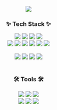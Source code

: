 
<div align="center">
  <img src="https://github-readme-stats.vercel.app/api?username=ohnoesganj&show_icons=true&theme=radical" />
<!--  <img src="https://github-readme-stats.vercel.app/api/top-langs/?username=ohnoesganj&layout=compact" />-->
</div> 
<h3 align="center">✨ Tech Stack ✨</h3>
<div align="center">


<div align="center">
  <img src="https://img.shields.io/badge/Android-3DDC84?style=flat-square&logo=android&logoColor=white"/>
  <img src="https://img.shields.io/badge/java-007396?style=flat-square&logo=java&logoColor=white"/>
  <img src="https://img.shields.io/badge/kotlin-150458.svg?style=flat-square&logo=kotlin&logoColor=white" />
<img src="https://img.shields.io/badge/PHP-777BB4?style=flat-square&logo=php&logoColor=white"/>

</div>
  


<div>
  <img src="https://img.shields.io/badge/springboot-6DB33F?style=flat-square&logo=springboot&logoColor=white">
  <img src="https://img.shields.io/badge/Spring Security-6DB33F?style=flat-square&logo=Spring Security&logoColor=white">
  <img src="https://img.shields.io/badge/react-20232a.svg?style=flat-square&logo=react&logoColor=61DAFB" />
  <img src="https://img.shields.io/badge/Vue.js-4FC08D?style=flat-square&logo=Vue.js&logoColor=white"/>
  <img src="https://img.shields.io/badge/javascript-F7DF1E.svg?style=flat-square&logo=javascript&logoColor=20232a" />
  <img src="https://img.shields.io/badge/Node.js-339933?style=flat-square&logo=Node.js&logoColor=white"/>
</div>

<br>



<div align="center">
  <img src="https://img.shields.io/badge/MariaDB-003545?style=flat-square&logo=mariaDB&logoColor=white"/>
  <img src="https://img.shields.io/badge/MySQL-4479A1?style=flat-square&logo=MySQL&logoColor=white"/>
  <img src="https://img.shields.io/badge/Firebase-FFCA28?style=flat-square&logo=firebase&logoColor=black"/>
   <img src="https://img.shields.io/badge/ORACLE-F80000?style=flat-square&logo=oracle&logoColor=white"/>
</div>

<br>

<h3 align="center">🛠 Tools 🛠</h3>
<div align="center">
  <img src="https://img.shields.io/badge/Git-F05032?style=flat-square&logo=git&logoColor=white"/>
  <img src="https://img.shields.io/badge/GitHub-181717?style=flat-square&logo=GitHub&logoColor=white"/>
  <img src="https://img.shields.io/badge/Notion-F3F3F3.svg?style=flat-square&logo=notion&logoColor=black" />
</div>

<div align="center">
  <img src="https://img.shields.io/badge/VSCode-007ACC?style=flat-square&logo=Visual Studio Code&logoColor=white"/>
  <img src="https://img.shields.io/badge/Android Studio-3DDC84?style=flat-square&logo=Android Studio&logoColor=white"/>
    <img src="https://img.shields.io/badge/Postman-FF6C37?style=flat-square&logo=Postman&logoColor=white"/>
<br>

</div>

<br>
